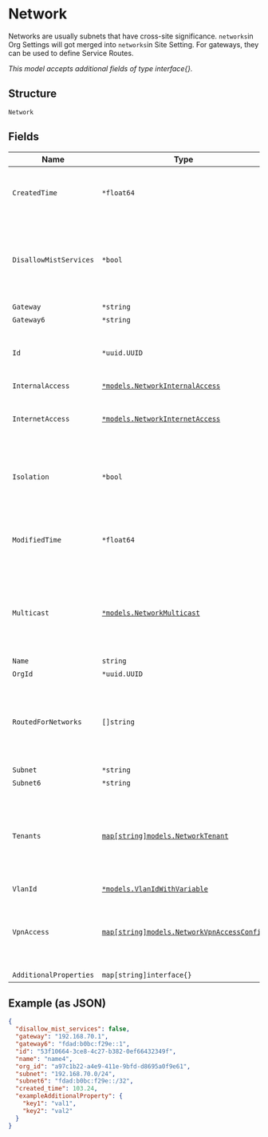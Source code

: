 
# Network

Networks are usually subnets that have cross-site significance. `networks`in Org Settings will got merged into `networks`in Site Setting. For gateways, they can be used to define Service Routes.

*This model accepts additional fields of type interface{}.*

## Structure

`Network`

## Fields

| Name | Type | Tags | Description |
|  --- | --- | --- | --- |
| `CreatedTime` | `*float64` | Optional | When the object has been created, in epoch |
| `DisallowMistServices` | `*bool` | Optional | Whether to disallow Mist Devices in the network<br><br>**Default**: `false` |
| `Gateway` | `*string` | Optional | - |
| `Gateway6` | `*string` | Optional | - |
| `Id` | `*uuid.UUID` | Optional | Unique ID of the object instance in the Mist Organization |
| `InternalAccess` | [`*models.NetworkInternalAccess`](../../doc/models/network-internal-access.md) | Optional | - |
| `InternetAccess` | [`*models.NetworkInternetAccess`](../../doc/models/network-internet-access.md) | Optional | Whether this network has direct internet access |
| `Isolation` | `*bool` | Optional | Whether to allow clients in the network to talk to each other |
| `ModifiedTime` | `*float64` | Optional | When the object has been modified for the last time, in epoch |
| `Multicast` | [`*models.NetworkMulticast`](../../doc/models/network-multicast.md) | Optional | Whether to enable multicast support (only PIM-sparse mode is supported) |
| `Name` | `string` | Required | - |
| `OrgId` | `*uuid.UUID` | Optional | - |
| `RoutedForNetworks` | `[]string` | Optional | For a Network (usually LAN), it can be routable to other networks (e.g. OSPF) |
| `Subnet` | `*string` | Optional | - |
| `Subnet6` | `*string` | Optional | - |
| `Tenants` | [`map[string]models.NetworkTenant`](../../doc/models/network-tenant.md) | Optional | Property key must be the user/tenant name (i.e. "printer-1") or a Variable (i.e. "{{myvar}}") |
| `VlanId` | [`*models.VlanIdWithVariable`](../../doc/models/containers/vlan-id-with-variable.md) | Optional | - |
| `VpnAccess` | [`map[string]models.NetworkVpnAccessConfig`](../../doc/models/network-vpn-access-config.md) | Optional | Property key is the VPN name. Whether this network can be accessed from vpn |
| `AdditionalProperties` | `map[string]interface{}` | Optional | - |

## Example (as JSON)

```json
{
  "disallow_mist_services": false,
  "gateway": "192.168.70.1",
  "gateway6": "fdad:b0bc:f29e::1",
  "id": "53f10664-3ce8-4c27-b382-0ef66432349f",
  "name": "name4",
  "org_id": "a97c1b22-a4e9-411e-9bfd-d8695a0f9e61",
  "subnet": "192.168.70.0/24",
  "subnet6": "fdad:b0bc:f29e::/32",
  "created_time": 103.24,
  "exampleAdditionalProperty": {
    "key1": "val1",
    "key2": "val2"
  }
}
```

